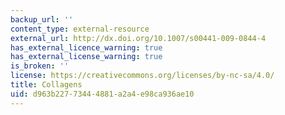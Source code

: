```yaml
---
backup_url: ''
content_type: external-resource
external_url: http://dx.doi.org/10.1007/s00441-009-0844-4
has_external_licence_warning: true
has_external_license_warning: true
is_broken: ''
license: https://creativecommons.org/licenses/by-nc-sa/4.0/
title: Collagens
uid: d963b227-7344-4881-a2a4-e98ca936ae10
---
```

